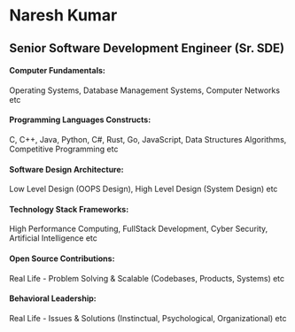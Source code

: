 <h1>Naresh Kumar</h1>
<h2>Senior Software Development Engineer (Sr. SDE)</h2>

<h4>Computer Fundamentals:</h4><p>Operating Systems, Database Management Systems, Computer Networks etc</p>
<h4>Programming Languages Constructs:</h4><p>C, C++, Java, Python, C#, Rust, Go, JavaScript, Data Structures Algorithms, Competitive Programming etc</p>
<h4>Software Design Architecture:</h4><p>Low Level Design (OOPS Design), High Level Design (System Design) etc</p>
<h4>Technology Stack Frameworks:</h4><p>High Performance Computing, FullStack Development, Cyber Security, Artificial Intelligence etc</p>
<h4>Open Source Contributions:</h4><p>Real Life - Problem Solving & Scalable (Codebases, Products, Systems) etc</p>
<h4>Behavioral Leadership:</h4><p>Real Life - Issues & Solutions (Instinctual, Psychological, Organizational) etc</p>

